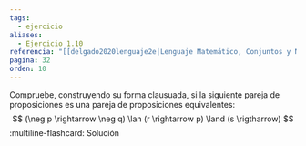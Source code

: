 ```yaml
---
tags:
  - ejercicio
aliases:
  - Ejercicio 1.10
referencia: "[[delgado2020lenguaje2e|Lenguaje Matemático, Conjuntos y Números (2a ed)]]"
pagina: 32
orden: 10
---
```

Compruebe, construyendo su forma clausuada, si la siguiente pareja de proposiciones es una pareja de proposiciones equivalentes:
$$
(\neg p \rightarrow \neg q) \lan (r \rightarrow p) \land (s \rigtharrow)
$$
:multiline-flashcard:
Solución
